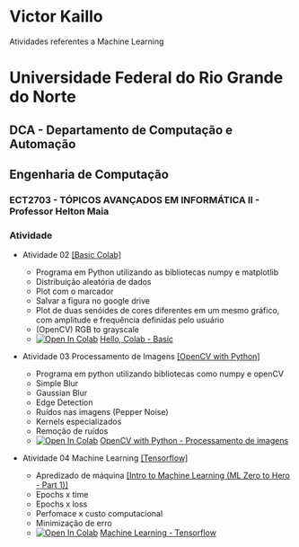 # Victor Kaillo
Atividades referentes a Machine Learning


# Universidade Federal do Rio Grande do Norte
## DCA - Departamento de Computação e Automação
## Engenharia de Computação

### ECT2703 - TÓPICOS AVANÇADOS EM INFORMÁTICA II - Professor Helton Maia


### Atividade

- Atividade 02 [[Basic Colab]](https://github.com/victorkaillo/ML/blob/main/Basic_Colab_Hello.ipynb)
  - Programa em Python utilizando as bibliotecas numpy e matplotlib
  - Distribuição aleatória de dados
  - Plot com o marcador 
  - Salvar a figura no google drive
  - Plot de duas senóides de cores diferentes em um mesmo gráfico, com amplitude e frequência definidas pelo usuário
  - (OpenCV) RGB to grayscale
  - [![Open In Colab](https://colab.research.google.com/assets/colab-badge.svg)](https://colab.research.google.com/github/victorkaillo/ML/blob/main/Basic_Colab_Hello.ipynb) [Hello, Colab - Basic](https://github.com/victorkaillo/ML/blob/main/Basic_Colab_Hello.ipynb)
- Atividade 03 Processamento de Imagens [[OpenCV with Python]](https://github.com/victorkaillo/ML/blob/main/OpenCV_with_Python.ipynb)
  - Programa em python utilizando bibliotecas como numpy e openCV
  - Simple Blur
  - Gaussian Blur
  - Edge Detection
  - Ruídos nas imagens (Pepper Noise)
  - Kernels especializados
  - Remoção de ruídos
  - [![Open In Colab](https://colab.research.google.com/assets/colab-badge.svg)](https://colab.research.google.com/github/victorkaillo/ML/blob/main/OpenCV_with_Python.ipynb) [OpenCV with Python - Processamento de imagens](https://github.com/victorkaillo/ML/blob/main/OpenCV_with_Python.ipynb)
 
- Atividade 04 Machine Learning [[Tensorflow]](https://github.com/victorkaillo/ML/blob/main/Machine_Learning_Tensorflow.ipynb)
  - Apredizado de máquina [[Intro to Machine Learning (ML Zero to Hero - Part 1)]](https://www.youtube.com/watch?v=KNAWp2S3w94)
  - Epochs x time
  - Epochs x loss
  - Perfomace x custo computacional
  - Minimização de erro
  - [![Open In Colab](https://colab.research.google.com/assets/colab-badge.svg)](https://colab.research.google.com/github/victorkaillo/ML/blob/main/Machine_Learning_Tensorflow.ipynb) [Machine Learning - Tensorflow](https://github.com/victorkaillo/ML/blob/main/Machine_Learning_Tensorflow.ipynb)
  
